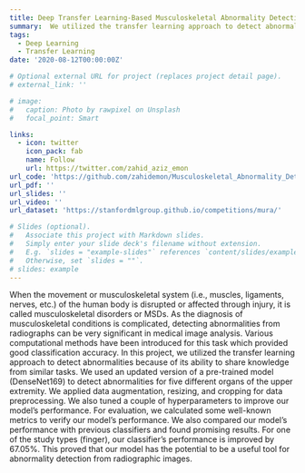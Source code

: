 ```yaml
---
title: Deep Transfer Learning-Based Musculoskeletal Abnormality Detection
summary:  We utilized the transfer learning approach to detect abnormalities because of its ability to share knowledge from similar tasks. We used an updated version of a pre-trained model (DenseNet169) to detect abnormalities for five different organs of the upper extremity.
tags:
  - Deep Learning
  - Transfer Learning
date: '2020-08-12T00:00:00Z'

# Optional external URL for project (replaces project detail page).
# external_link: ''

# image:
#   caption: Photo by rawpixel on Unsplash
#   focal_point: Smart

links:
  - icon: twitter
    icon_pack: fab
    name: Follow
    url: https://twitter.com/zahid_aziz_emon
url_code: 'https://github.com/zahidemon/Musculoskeletal_Abnormality_Detection'
url_pdf: ''
url_slides: ''
url_video: ''
url_dataset: 'https://stanfordmlgroup.github.io/competitions/mura/'

# Slides (optional).
#   Associate this project with Markdown slides.
#   Simply enter your slide deck's filename without extension.
#   E.g. `slides = "example-slides"` references `content/slides/example-slides.md`.
#   Otherwise, set `slides = ""`.
# slides: example
---
```


When the movement or musculoskeletal system (i.e., muscles, ligaments, nerves, etc.) of the human body is disrupted or affected through injury, it is called musculoskeletal disorders or MSDs. As the diagnosis of musculoskeletal conditions is complicated, detecting abnormalities from radiographs can be very significant in medical image analysis. Various computational methods have been introduced for this task which provided good classification accuracy. In this project, we utilized the transfer learning approach to detect abnormalities because of its ability to share knowledge from similar tasks. We used an updated version of a pre-trained model (DenseNet169) to detect abnormalities for five different organs of the upper extremity. We applied data augmentation, resizing, and cropping for data preprocessing. We also tuned a couple of hyperparameters to improve our model’s performance. For evaluation, we calculated some well-known metrics to verify our model’s performance. We also compared our model’s performance with previous classifiers and found promising results. For one of the study types (finger), our classifier’s performance is improved by 67.05%. This proved that our model has the potential to be a useful tool for abnormality detection from radiographic images.


